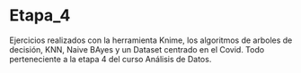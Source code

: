 # Etapa_4

Ejercicios realizados con la herramienta Knime, los algoritmos de arboles de decisión, KNN, Naive BAyes y un Dataset centrado en el Covid. Todo perteneciente a la etapa 4 del curso Análisis de Datos.

